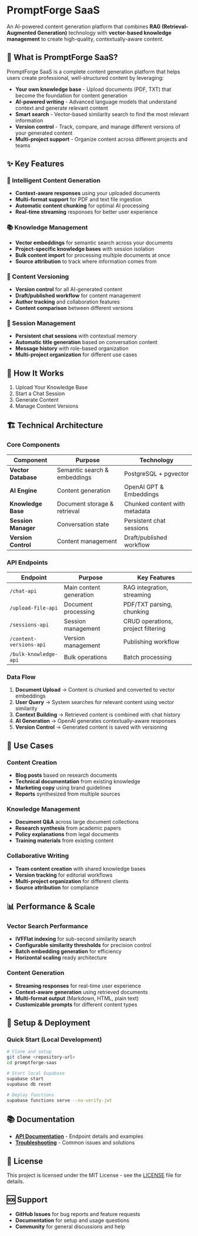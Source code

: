 # PromptForge SaaS

An AI-powered content generation platform that combines **RAG (Retrieval-Augmented Generation)** technology with **vector-based knowledge management** to create high-quality, contextually-aware content.

## 🎯 What is PromptForge SaaS?

PromptForge SaaS is a complete content generation platform that helps users create professional, well-structured content by leveraging:

- **Your own knowledge base** - Upload documents (PDF, TXT) that become the foundation for content generation
- **AI-powered writing** - Advanced language models that understand context and generate relevant content
- **Smart search** - Vector-based similarity search to find the most relevant information
- **Version control** - Track, compare, and manage different versions of your generated content
- **Multi-project support** - Organize content across different projects and teams

## ✨ Key Features

### 🧠 Intelligent Content Generation

- **Context-aware responses** using your uploaded documents
- **Multi-format support** for PDF and text file ingestion
- **Automatic content chunking** for optimal AI processing
- **Real-time streaming** responses for better user experience

### 📚 Knowledge Management

- **Vector embeddings** for semantic search across your documents
- **Project-specific knowledge bases** with session isolation
- **Bulk content import** for processing multiple documents at once
- **Source attribution** to track where information comes from

### 🔄 Content Versioning

- **Version control** for all AI-generated content
- **Draft/published workflow** for content management
- **Author tracking** and collaboration features
- **Content comparison** between different versions

### 💬 Session Management

- **Persistent chat sessions** with contextual memory
- **Automatic title generation** based on conversation content
- **Message history** with role-based organization
- **Multi-project organization** for different use cases

## 🚀 How It Works

1. Upload Your Knowledge Base
2. Start a Chat Session
3. Generate Content
4. Manage Content Versions

## 🏗️ Technical Architecture

### Core Components

| Component           | Purpose                      | Technology                    |
| ------------------- | ---------------------------- | ----------------------------- |
| **Vector Database** | Semantic search & embeddings | PostgreSQL + pgvector         |
| **AI Engine**       | Content generation           | OpenAI GPT & Embeddings       |
| **Knowledge Base**  | Document storage & retrieval | Chunked content with metadata |
| **Session Manager** | Conversation state           | Persistent chat sessions      |
| **Version Control** | Content management           | Draft/published workflow      |

### API Endpoints

| Endpoint                | Purpose                 | Key Features                       |
| ----------------------- | ----------------------- | ---------------------------------- |
| `/chat-api`             | Main content generation | RAG integration, streaming         |
| `/upload-file-api`      | Document processing     | PDF/TXT parsing, chunking          |
| `/sessions-api`         | Session management      | CRUD operations, project filtering |
| `/content-versions-api` | Version management      | Publishing workflow                |
| `/bulk-knowledge-api`   | Bulk operations         | Batch processing                   |

### Data Flow

1. **Document Upload** → Content is chunked and converted to vector embeddings
2. **User Query** → System searches for relevant content using vector similarity
3. **Context Building** → Retrieved content is combined with chat history
4. **AI Generation** → OpenAI generates contextually-aware responses
5. **Version Control** → Generated content is saved with versioning

## 🎨 Use Cases

### Content Creation

- **Blog posts** based on research documents
- **Technical documentation** from existing knowledge
- **Marketing copy** using brand guidelines
- **Reports** synthesized from multiple sources

### Knowledge Management

- **Document Q&A** across large document collections
- **Research synthesis** from academic papers
- **Policy explanations** from legal documents
- **Training materials** from existing content

### Collaborative Writing

- **Team content creation** with shared knowledge bases
- **Version tracking** for editorial workflows
- **Multi-project organization** for different clients
- **Source attribution** for compliance

## 📊 Performance & Scale

### Vector Search Performance

- **IVFFlat indexing** for sub-second similarity search
- **Configurable similarity thresholds** for precision control
- **Batch embedding generation** for efficiency
- **Horizontal scaling** ready architecture

### Content Generation

- **Streaming responses** for real-time user experience
- **Context-aware generation** using retrieved documents
- **Multi-format output** (Markdown, HTML, plain text)
- **Customizable prompts** for different content types

## 🔧 Setup & Deployment

### Quick Start (Local Development)

```bash
# Clone and setup
git clone <repository-url>
cd promptforge-saas

# Start local Supabase
supabase start
supabase db reset

# Deploy functions
supabase functions serve --no-verify-jwt
```

## 📚 Documentation

- **[API Documentation](docs/api.md)** - Endpoint details and examples
- **[Troubleshooting](docs/troubleshooting.md)** - Common issues and solutions

## 📄 License

This project is licensed under the MIT License - see the [LICENSE](LICENSE) file for details.

## 🆘 Support

- **GitHub Issues** for bug reports and feature requests
- **Documentation** for setup and usage questions
- **Community** for general discussions and help
